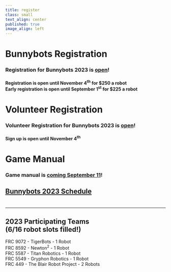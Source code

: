 ```yaml
---
title: register
class: small
text_align: center
published: true
image_align: left
---
```


# **Bunnybots Registration**
### Registration for Bunnybots 2023 is [open](https://forms.gle/P6CBCiAryC2MGoY89)! 
#### Registration is open until November 4<sup>th</sup> for $250 a robot </br> Early registration is open until September 1<sup>st</sup> for $225 a robot

# **Volunteer Registration**
### Volunteer Registration for Bunnybots 2023 is [open](https://forms.gle/R48FA1F24YnmYgHE6)!
#### Sign up is open until November 4<sup>th</sup>

# **Game Manual**
### Game manual is <u>coming September 11</u>!

## [Bunnybots 2023 Schedule](https://docs.google.com/document/d/1axW6Y_WmsrgSJ8pNxNLGLyLCSw-21vPZmiJ03NX5nUY/edit?usp=sharing)
# 
---
## **2023 Participating Teams** <br> (6/16 robot slots filled!)
FRC 9072 - TigerBots - 1 Robot <br>
FRC 8592 - Newton<sup>2</sup> - 1 Robot <br>
FRC 5587 - Titan Robotics - 1 Robot <br>
FRC 5549 - Gryphon Robotics - 1 Robot <br>
FRC 449 - The Blair Robot Project - 2 Robots
